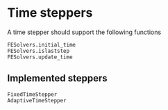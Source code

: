 # Time steppers
A time stepper should support the following functions

```@docs
FESolvers.initial_time
FESolvers.islaststep
FESolvers.update_time
```

## Implemented steppers

```@docs
FixedTimeStepper
AdaptiveTimeStepper
```